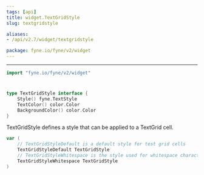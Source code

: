 ```yaml
---
tags: [api]
title: widget.TextGridStyle
slug: textgridstyle

aliases:
- /api/v2.7/widget/textgridstyle

package: fyne.io/fyne/v2/widget
---
```



---
```go
import "fyne.io/fyne/v2/widget"
```

#

###

```go
type TextGridStyle interface {
	Style() fyne.TextStyle
	TextColor() color.Color
	BackgroundColor() color.Color
}
```

TextGridStyle defines a style that can be applied to a TextGrid cell.

```go
var (
	// TextGridStyleDefault is a default style for test grid cells
	TextGridStyleDefault TextGridStyle
	// TextGridStyleWhitespace is the style used for whitespace characters, if enabled
	TextGridStyleWhitespace TextGridStyle
)
```
